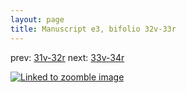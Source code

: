 ```yaml
---
layout: page
title: Manuscript e3, bifolio 32v-33r
---
```


prev: [31v-32r](../31v-32r/) next: [33v-34r](../33v-34r/)



[![Linked to zoomble image](http://www.homermultitext.org/iipsrv?IIIF=/project/homer/pyramidal/deepzoom/hmt/e3bifolio/v1/vb_32v_33r.tif/full/2000,/0/default.jpg)](http://www.homermultitext.org/ict2/?urn=urn:cite2:hmt:e3bifolio.v1:vb_32v_33r)

